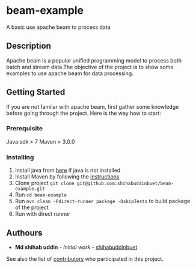 # beam-example
A basic use apache beam to process data

## Description
Apache beam is a popular unified  programming model to process both batch and stream
data.The objective of the project is to show some examples to use apache beam
for data processing.

## Getting Started
If you are not familar with apache beam, first gather some knowledge before
going through the project. Here is the way how to start:

### Prerequisite
   Java sdk > 7
   Maven > 3.0.0

### Installing
1. Install java from [here](https://www.java.com/en/download/) if java is not installed
2. Install Maven by following the [instructions](https://maven.apache.org/install.html)
5. Clone project `git clone git@github.com:shihabuddinbuet/beam-example.git`
6. Run `cd beam-example`
7. Run `mvn clean -Pdirect-runner package -DskipTests` to build package of the project
8. Run with direct runner

## Authours
* **Md shihab uddin** - *Initial work* - [shihabuddinbuet](https://github.com/shihabuddinbuet)

See also the list of [contributors](https://github.com/shihabuddinbuet/beam-example/graphs/contributors) who participated in this project.

